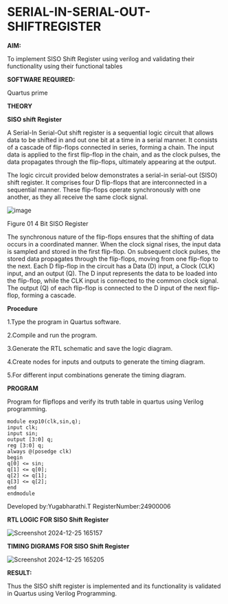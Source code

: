 # SERIAL-IN-SERIAL-OUT-SHIFTREGISTER

**AIM:**

To implement  SISO Shift Register using verilog and validating their functionality using their functional tables

**SOFTWARE REQUIRED:**

Quartus prime

**THEORY**

**SISO shift Register**

A Serial-In Serial-Out shift register is a sequential logic circuit that allows data to be shifted in and out one bit at a time in a serial manner. It consists of a cascade of flip-flops connected in series, forming a chain. The input data is applied to the first flip-flop in the chain, and as the clock pulses, the data propagates through the flip-flops, ultimately appearing at the output.

The logic circuit provided below demonstrates a serial-in serial-out (SISO) shift register. It comprises four D flip-flops that are interconnected in a sequential manner. These flip-flops operate synchronously with one another, as they all receive the same clock signal.

![image](https://github.com/naavaneetha/SERIAL-IN-SERIAL-OUT-SHIFTREGISTER/assets/154305477/e81c4072-37f9-46c6-8145-566764b74c3a)

Figure 01 4 Bit SISO Register

The synchronous nature of the flip-flops ensures that the shifting of data occurs in a coordinated manner. When the clock signal rises, the input data is sampled and stored in the first flip-flop. On subsequent clock pulses, the stored data propagates through the flip-flops, moving from one flip-flop to the next.
Each D flip-flop in the circuit has a Data (D) input, a Clock (CLK) input, and an output (Q). The D input represents the data to be loaded into the flip-flop, while the CLK input is connected to the common clock signal. The output (Q) of each flip-flop is connected to the D input of the next flip-flop, forming a cascade.

**Procedure**

1.Type the program in Quartus software. 

2.Compile and run the program.

3.Generate the RTL schematic and save the logic diagram.

4.Create nodes for inputs and outputs to generate the timing diagram. 

5.For different input combinations generate the timing diagram.

**PROGRAM**

Program for flipflops and verify its truth table in quartus using Verilog programming.
~~~
module exp10(clk,sin,q); 
input clk;
input sin;
output [3:0] q; 
reg [3:0] q; 
always @(posedge clk) 
begin  
q[0] <= sin; 
q[1] <= q[0]; 
q[2] <= q[1]; 
q[3] <= q[2]; 
end  
endmodule
~~~

Developed by:Yugabharathi.T RegisterNumber:24900006


**RTL LOGIC FOR SISO Shift Register**

![Screenshot 2024-12-25 165157](https://github.com/user-attachments/assets/66762df9-8eba-415e-bb46-b6c7fdb34a18)

**TIMING DIGRAMS FOR SISO Shift Register**

![Screenshot 2024-12-25 165205](https://github.com/user-attachments/assets/c8c87b1c-6dc6-4bc2-96f0-420f8faeb21e)

**RESULT:**

Thus the SISO shift register is implemented and its functionality is validated in Quartus using Verilog Programming.
